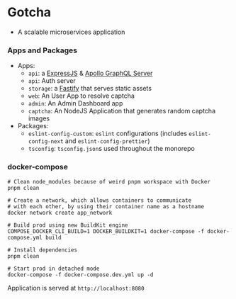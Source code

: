 # Gotcha

- A scalable microservices application

### Apps and Packages

- Apps:
  - `api`: a [ExpressJS](https://expressjs.com/) & [Apollo GraphQL Server](https://www.apollographql.com/docs/apollo-server/)
  - `api`: Auth server
  - `storage`: a [Fastify](https://www.fastify.io/) that serves static assets
  - `web`: An User App to resolve captcha
  - `admin`: An Admin Dashboard app
  - `captcha`: An NodeJS Application that generates random captcha images
- Packages:
  - `eslint-config-custom`: `eslint` configurations (includes `eslint-config-next` and `eslint-config-prettier`)
  - `tsconfig`: `tsconfig.json`s used throughout the monorepo

### docker-compose

```
# Clean node_modules because of weird pnpm workspace with Docker
pnpm clean

# Create a network, which allows containers to communicate
# with each other, by using their container name as a hostname
docker network create app_network

# Build prod using new BuildKit engine
COMPOSE_DOCKER_CLI_BUILD=1 DOCKER_BUILDKIT=1 docker-compose -f docker-compose.yml build

# Install dependencies
pnpm clean

# Start prod in detached mode
docker-compose -f docker-compose.dev.yml up -d
```

Application is served at `http://localhost:8080`
